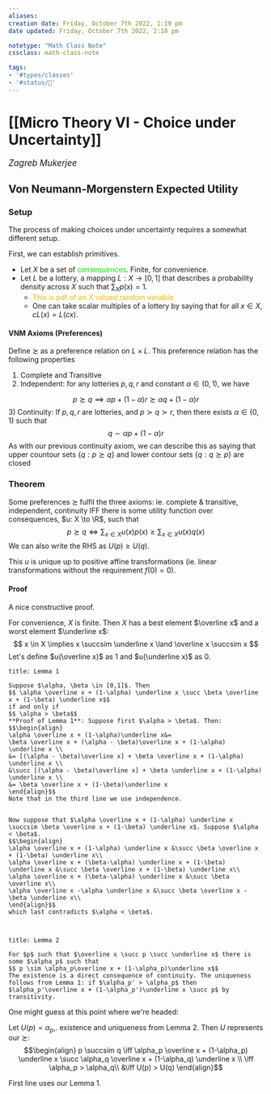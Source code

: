 ```yaml
---
aliases:
creation date: Friday, October 7th 2022, 1:19 pm
date updated: Friday, October 7th 2022, 2:18 pm

notetype: "Math Class Note"
cssclass: math-class-note

tags: 
- '#types/classes'
- '#status/🚧'
---
```


# [[Micro Theory VI - Choice under Uncertainty]]
<span style = "font-size:120%"><i >Zagreb Mukerjee </i></span>

## Von Neumann-Morgenstern Expected Utility

### Setup

The process of making choices under uncertainty requires a somewhat different setup. 

First, we can establish primitives. 
- Let $X$ be a set of <font color=gree>consequences</font>. Finite, for convenience. 
- Let $L$ be a lottery, a mapping $L:X \to [0,1]$ that describes a probability density across $X$ such that $\sum_X p(x) =1$. 
	- <font color=#F7B801>This is pdf of an X valued random variable</font>
	- One can take scalar multiples of a lottery by saying that for all $x \in X$, $cL(x) = L(cx)$. 

#### VNM Axioms (Preferences)
 
 Define $\succsim$ as a preference relation on $L \times L$. This preference relation has the following properties
 1) Complete and Transitive
 2) Independent: for any lotteries $p,q,r$ and constant $\alpha \in (0,1)$, we have

$$ p \succsim q \implies \alpha p + (1-\alpha)r \succsim \alpha q + (1-\alpha)r$$
3) Continuity: If $p,q,r$ are lotteries, and $p \succ q \succ r$, then there exists $\alpha \in (0,1)$ such that 
$$q \sim \alpha p + (1-\alpha) r$$
As with our previous continuity axiom, we can describe this as saying that upper countour sets $\{q: p \succsim q\}$ and lower contour sets $\{ q: q \succsim p\}$ are closed

### Theorem

Some preferences $\succsim$ fulfil the three axioms: ie. complete & transitive, independent, continuity IFF there is some utility function over consequences, $u: X \to \R$, such that 
$$ p \succsim q \iff \sum_{x \in X} u(x)p(x) \geq \sum_{x \in X} u(x)q(x)$$
We can also write the RHS as $U(p) \geq U(q)$. 

This $u$ is unique up to positive affine transformations (ie. linear transformations without the requirement $f(0) = 0$). 

#### Proof
A nice constructive proof. 

For convenience, $X$ is finite. 
Then $X$ has a best element $\overline x$ and a worst element $\underline x$: 
$$ x \in X \implies x \succsim \underline x \land \overline x \succsim x $$
Let's define $u(\overline x)$ as $1$ and $u(\underline x)$ as $0$. 

```ad-note
title: Lemma 1

Suppose $\alpha, \beta \in [0,1]$. Then
$$ \alpha \overline x + (1-\alpha) \underline x \succ \beta \overline x + (1-\beta) \underline x$$
if and only if
$$ \alpha > \beta$$
**Proof of Lemma 1**: Suppose first $\alpha > \beta$. Then: 
$$\begin{align}
\alpha \overline x + (1-\alpha)\underline x&= 
\beta \overline x + (\alpha - \beta)\overline x + (1-\alpha) \underline x \\
&= [(\alpha - \beta)\overline x] + \beta \overline x + (1-\alpha) \underline x \\
&\succ [(\alpha - \beta)\overline x] + \beta \underline x + (1-\alpha) \underline x \\
&= \beta \overline x + (1-\beta)\underline x
\end{align}$$
Note that in the third line we use independence. 


Now suppose that $\alpha \overline x + (1-\alpha) \underline x \succsim \beta \overline x + (1-\beta) \underline x$. Suppose $\alpha < \beta$. 
$$\begin{align}
\alpha \overline x + (1-\alpha) \underline x &\succ \beta \overline x + (1-\beta) \underline x\\
\alpha \overline x + (\beta-\alpha) \underline x + (1-\beta) \underline x &\succ \beta \overline x + (1-\beta) \underline x\\
\alpha \overline x + (\beta-\alpha) \underline x &\succ \beta \overline x\\
\alpha \overline x -\alpha \underline x &\succ \beta \overline x - \beta \underline x\\
\end{align}$$
which last contradicts $\alpha < \beta$. 



```

```ad-note
title: Lemma 2

For $p$ such that $\overline x \succ p \succ \underline x$ there is some $\alpha_p$ such that 
$$ p \sim \alpha_p\overline x + (1-\alpha_p)\underline x$$
The existence is a direct consequence of continuity. The uniqueness follows from Lemma 1: if $\alpha_p' > \alpha_p$ then 
$\alpha_p'\overline x + (1-\alpha_p')\underline x \succ p$ by transitivity. 

```

One might guess at this point where we're headed: 

Let $U(p) = \alpha_p$,. existence and uniqueness from Lemma 2. Then $U$ represents our $\succsim$: 
$$\begin{align}
p \succsim q \iff \alpha_p \overline x + (1-\alpha_p) \underline x \succ \alpha_q \overline x + (1-\alpha_q) \underline x \\
\iff \alpha_p > \alpha_q\\
&\iff U(p) > U(q)
\end{align}$$

First line uses our Lemma 1.
